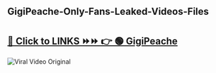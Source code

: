 
 ## GigiPeache-Only-Fans-Leaked-Videos-Files

# <h2><a href="https://mediaupload.pro?GigiPeache">🔗 Click to LINKS ⏩⏩ 👉 🟢 GigiPeache </a></h2>

<a href="https://mediaupload.pro?GigiPeache" rel="nofollow" data-target="animated-image.originalLink"><img src="https://i.ibb.co.com/xMMVF88/686577567.gif" alt="Viral Video Original" style="max-width: 100%; display: inline-block;" data-target="animated-image.originalImage"></a>